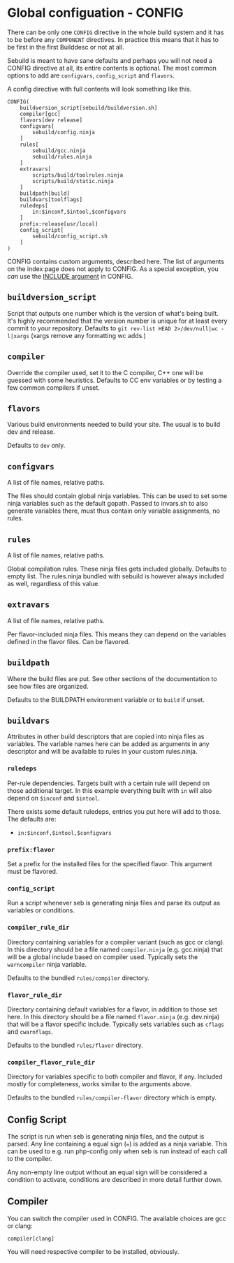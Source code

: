 # Global configuation - CONFIG

There can be only one `CONFIG` directive in the whole build system and it has
to be before any `COMPONENT` directives. In practice this means that it has to
be first in the first Builddesc or not at all.

Sebuild is meant to have sane defaults and perhaps you will not need a
CONFIG directive at all, its entire contents is optional. The most common
options to add are `configvars`, `config_script` and `flavors`.

A config directive with full contents will look something like this.

	CONFIG(
		buildversion_script[sebuild/buildversion.sh]
		compiler[gcc]
		flavors[dev release]
		configvars[
			sebuild/config.ninja
		]
		rules[
			sebuild/gcc.ninja
			sebuild/rules.ninja
		]
		extravars[
			scripts/build/toolrules.ninja
			scripts/build/static.ninja
		]
		buildpath[build]
		buildvars[toolflags]
		ruledeps[
			in:$inconf,$intool,$configvars
		]
		prefix:release[usr/local]
		config_script[
			sebuild/config_script.sh
		]
	)

CONFIG contains custom arguments, described here. The list of arguments
on the index page does not apply to CONFIG. As a special exception, you _can_
use the [INCLUDE argument](../arguments/include.md) in CONFIG.

## `buildversion_script`
Script that outputs one number which is the version of what's being built. It's
highly recommended that the version number is unique for at least every commit
to your repository.
Defaults to `git rev-list HEAD 2>/dev/null|wc -l|xargs` (xargs remove
any formatting wc adds.)

## `compiler`

Override the compiler used, set it to the C compiler, C++ one will be guessed
with some heuristics. Defaults to CC env variables or by testing a few common
compilers if unset.

## `flavors`
Various build environments needed to build your site. The usual is to build dev
and release.

Defaults to `dev` only.

## `configvars`
A list of file names, relative paths.

The files should contain global ninja variables. This can be used to set some
ninja variables such as the default gopath. Passed to invars.sh to also
generate variables there, must thus contain only variable assignments, no
rules.

## `rules`
A list of file names, relative paths.

Global compilation rules. These ninja files gets included globally.
Defaults to empty list. The rules.ninja bundled with sebuild is however always
included as well, regardless of this value.

## `extravars`
A list of file names, relative paths.

Per flavor-included ninja files. This means they can depend on the variables
defined in the flavor files. Can be flavored.

## `buildpath`
Where the build files are put. See other sections of the documentation to see
how files are organized.

Defaults to the BUILDPATH environment variable or to `build` if unset.

## `buildvars`
Attributes in other build descriptors that are copied into ninja files as
variables. The variable names here can be added as arguments in any descriptor
and will be available to rules in your custom rules.ninja.

### `ruledeps`
Per-rule dependencies. Targets built with a certain rule will depend on those
additional target. In this example everything built with `in` will also depend
on `$inconf` and `$intool`.

There exists some default ruledeps, entries you put here will add to those. The
defaults are:

* `in:$inconf,$intool,$configvars`

### `prefix:flavor`
Set a prefix for the installed files for the specified flavor.
This argument must be flavored.

### `config_script`
Run a script whenever seb is generating ninja files and parse its output as
variables or conditions.

### `compiler_rule_dir`
Directory containing variables for a compiler variant (such as gcc or clang).
In this directory should be a file named `compiler.ninja` (e.g. gcc.ninja)
that will be a global include based on compiler used. Typically sets the
`warncompiler` ninja variable.

Defaults to the bundled `rules/compiler` directory.

### `flavor_rule_dir`
Directory containing default variables for a flavor, in addition to those set
here.
In this directory should be a file named `flavor.ninja` (e.g. dev.ninja) that
will be a flavor specific include. Typically sets variables such as `cflags`
and `cwarnflags`.

Defaults to the bundled `rules/flavor` directory.

### `compiler_flavor_rule_dir`
Directory for variables specific to both compiler and flavor, if any.
Included mostly for completeness, works similar to the arguments above.

Defaults to the bundled `rules/compiler-flavor` directory which is empty.

## Config Script

The script is run when seb is generating ninja files, and the output is parsed.
Any line containing a equal sign (`=`) is added as a ninja variable. This can
be used to e.g. run php-config only when seb is run instead of each call to the
compiler.

Any non-empty line output without an equal sign will be considered a condition
to activate, conditions are described in more detail further down.

## Compiler

You can switch the compiler used in CONFIG. The available choices are gcc or
clang:

	compiler[clang]

You will need respective compiler to be installed, obviously.
